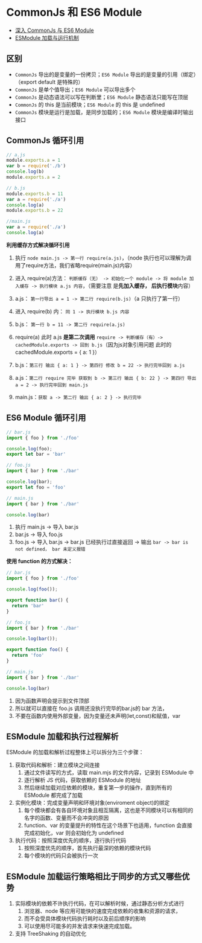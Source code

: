 # CommonJs 和 ES6 Module

- [深入 CommonJs 与 ES6 Module](https://segmentfault.com/a/1190000017878394)
- [ESModule 加载与运行机制](https://mp.weixin.qq.com/s/wxUz5E1Xs5dqYFPRPOnAlw)

## 区别

- `CommonJs` 导出的是变量的一份拷贝；`ES6 Module` 导出的是变量的引用（绑定）（export default 是特殊的）
- `CommonJs` 是单个值导出；`ES6 Module` 可以导出多个
- `CommonJs` 是动态语法可以写在判断里；`ES6 Module` 静态语法只能写在顶层
- `CommonJs` 的 this 是当前模块；`ES6 Module` 的 this 是 undefined
- `CommonJs` 模块是运行是加载，是同步加载的；`ES6 Module` 模块是编译时输出接口

## CommonJs 循环引用

```javascript
// a.js
module.exports.a = 1
var b = require('./b')
console.log(b)
module.exports.a = 2

// b.js
module.exports.b = 11
var a = require('./a')
console.log(a)
module.exports.b = 22

//main.js
var a = require('./a')
console.log(a)
```

**利用缓存方式解决循环引用**

1. 执行 `node main.js -> 第一行 require(a.js)`，（node 执行也可以理解为调用了require方法，我们省略require(main.js)内容）

2. 进入 require(a)方法： `判断缓存（无） -> 初始化一个 module -> 将 module 加入缓存 -> 执行模块 a.js 内容`，（需要注意 是**先加入缓存， 后执行模块**内容）

3. a.js： `第一行导出 a = 1 -> 第二行 require(b.js)`（a 只执行了第一行）

4. 进入 require(b) 内： `同 1 -> 执行模块 b.js 内容`

5. b.js： `第一行 b = 11 -> 第二行 require(a.js)`

6. require(a) 此时 a.js **是第二次调用** `require -> 判断缓存（有）-> cachedModule.exports -> 回到 b.js`（因为js对象引用问题 此时的
   cachedModule.exports = { a: 1 }）

7. b.js：`第三行 输出 { a: 1 } -> 第四行 修改 b = 22 -> 执行完毕回到 a.js`

8. a.js：`第二行 require 完毕 获取到 b -> 第三行 输出 { b: 22 } -> 第四行 导出 a = 2 -> 执行完毕回到 main.js`

9. main.js：`获取 a -> 第二行 输出 { a: 2 } -> 执行完毕`

## ES6 Module 循环引用

```javascript
// bar.js
import { foo } from './foo'

console.log(foo);
export let bar = 'bar'

// foo.js
import { bar } from './bar'

console.log(bar);
export let foo = 'foo'

// main.js
import { bar } from './bar'

console.log(bar)
```

1. 执行 main.js -> 导入 bar.js
2. bar.js -> 导入 foo.js
3. foo.js -> 导入 bar.js -> bar.js 已经执行过直接返回 -> 输出 `bar -> bar is not defined， bar 未定义报错`

**使用 function 的方式解决：**

```javascript
// bar.js
import { foo } from './foo'

console.log(foo());

export function bar() {
  return 'bar'
}

// foo.js
import { bar } from './bar'

console.log(bar());

export function foo() {
  return 'foo'
}

// main.js
import { bar } from './bar'

console.log(bar)
```

1. 因为函数声明会提示到文件顶部
2. 所以就可以直接在 foo.js 调用还没执行完毕的bar.js的 bar 方法，
3. 不要在函数内使用外部变量，因为变量还未声明(let,const)和赋值，var

## ESModule 加载和执行过程解析

ESModule 的加载和解析过程整体上可以拆分为三个步骤：

1. 获取代码和解析：建立模块之间连接
    1. 通过文件读写的方式，读取 main.mjs 的文件内容，记录到 ESModule 中
    2. 逐行解析 JS 代码，获取依赖的 ESModule 的地址
    3. 然后继续加载对应依赖的模块，重复第一步的操作，直到所有的 ESModule 都完成了加载
2. 实例化模块：完成变量声明和环境对象(enviroment object)的绑定
    1. 每个模块都会有各自环境对象且相互隔离，这也是不同模块可以有相同的名字的函数、变量而不会冲突的原因
    2. function、var 的变量提升的特性在这个场景下也适用，function 会直接完成初始化，var 则会初始化为 undefined
3. 执行代码：按照深度优先的顺序，逐行执行代码
    1. 按照深度优先的顺序，首先执行最深的依赖的模块代码
    2. 每个模块的代码只会被执行一次

## ESModule 加载运行策略相比于同步的方式又哪些优势

1. 实际模块的依赖不许执行代码，在可以解析时候，通过静态分析方式进行
   1. 浏览器、node 等应用可能快的速度完成依赖的收集和资源的请求，
   2. 而不会受具体模块代码执行耗时以及前后顺序的影响
   3. 可以使用尽可能多的并发请求来快速完成加载。
2. 支持 TreeShaking 的自动优化 

